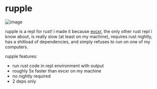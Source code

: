 # rupple
![image](https://github.com/user-attachments/assets/30a1da99-10b1-43e4-8e20-cfd77295c460)

rupple is a repl for rust! i made it because [evcxr](https://github.com/evcxr/evcxr), the only other rust repl i know about, is really slow (at least on my machine), requires rust nightly, has a shitload of dependencies, and simply refuses to run on one of my computers.

rupple features:
* run rust code in repl environment with output
* roughly 5x faster than evcxr on my machine
* no nightly required
* 2 deps only

